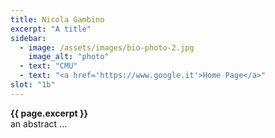 ```yaml
---
title: Nicola Gambino 
excerpt: "A title" 
sidebar:
  - image: /assets/images/bio-photo-2.jpg 
    image_alt: "photo" 
  - text: "CMU"
  - text: "<a href='https://www.google.it'>Home Page</a>" 
slot: "1b" 
---
```


**{{ page.excerpt }}**   
an abstract ... 


